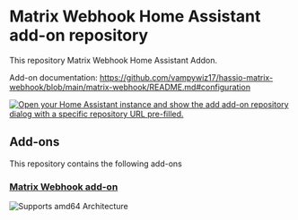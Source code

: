 # Matrix Webhook Home Assistant add-on repository

This repository Matrix Webhook Home Assistant Addon.

Add-on documentation: <https://github.com/vampywiz17/hassio-matrix-webhook/blob/main/matrix-webhook/README.md#configuration>

[![Open your Home Assistant instance and show the add add-on repository dialog with a specific repository URL pre-filled.](https://my.home-assistant.io/badges/supervisor_add_addon_repository.svg)](https://my.home-assistant.io/redirect/supervisor_add_addon_repository/?repository_url=https%3A%2F%2Fgithub.com%2Fvampywiz17%2Fhassio-matrix-webhook)

## Add-ons

This repository contains the following add-ons

### [Matrix Webhook add-on](./matrix-webhook)

![Supports amd64 Architecture][amd64-shield]

[amd64-shield]: https://img.shields.io/badge/amd64-yes-green.svg
